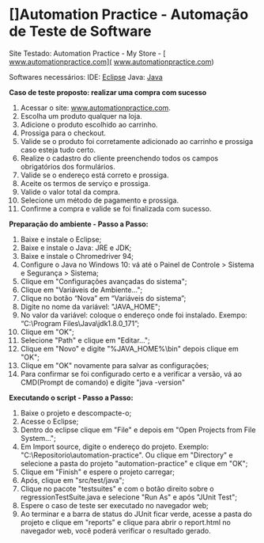 ﻿
# []Automation Practice - Automação de Teste de Software
Site Testado: Automation Practice - My Store - [ www.automationpractice.com]( www.automationpractice.com)

Softwares necessários:
IDE: [Eclipse](http://www.eclipse.org/)
Java: [Java](http://www.oracle.com/technetwork/pt/java/index.html)

**Caso de teste proposto: realizar uma compra com sucesso**
1. Acessar o site: www.automationpractice.com.
2. Escolha um produto qualquer na loja.
3. Adicione o produto escolhido ao carrinho.
4. Prossiga para o checkout.
5. Valide se o produto foi corretamente adicionado ao carrinho e prossiga caso esteja tudo certo.
6. Realize o cadastro do cliente preenchendo todos os campos obrigatórios dos formulários.
7. Valide se o endereço está correto e prossiga.
8. Aceite os termos de serviço e prossiga.
9. Valide o valor total da compra.
10. Selecione um método de pagamento e prossiga.
11. Confirme a compra e valide se foi finalizada com sucesso.

**Preparação do ambiente - Passo a Passo:**
 1. Baixe e instale o Eclipse;
 2. Baixe e instale o Java: JRE e JDK;
 3. Baixe e instale o Chromedriver 94;
 4. Configure o Java no Windows 10: vá até o Painel de Controle > Sistema e Segurança > Sistema;
 5. Clique em "Configurações avançadas do sistema";
 6. Clique em "Variáveis de Ambiente...";
 7. Clique no botão “Nova” em “Variáveis do sistema”;
 8. Digite no nome da variável: "JAVA_HOME";
 9. No valor da variável: coloque o endereço onde foi instalado. Exempo: “C:\Program Files\Java\jdk1.8.0_171”;
 10. Clique em "OK";
 11. Selecione "Path" e clique em "Editar...";
 12. Clique em "Novo" e digite "%JAVA_HOME%\bin" depois clique em "OK";
 13. Clique em "OK" novamente para salvar as configurações;
 14. Para confirmar se foi configurado certo e a verificar a versão, vá ao CMD(Prompt de comando) e digite "java -version"

**Executando o script - Passo a Passo:**
 1. Baixe o projeto e descompacte-o;
 2. Acesse o Eclipse;
 3. Dentro do eclipse clique em "File" e depois em "Open Projects from File System...";
 4. Em Import source, digite o endereço do projeto. Exemplo: "C:\Repositorio\automation-practice". Ou clique em "Directory" e selecione a pasta do projeto "automation-practice" e clique em "OK";
 5. Clique em "Finish" e espere o projeto carregar;
 6. Após, clique em "src/test/java";
 7. Clique no pacote "testsuites" e com o botão direito sobre o regressionTestSuite.java e selecione "Run As" e após "JUnit Test";
 8. Espere o caso de teste ser executado no navegador web;
 9. Ao terminar e a barra de status do JUnit ficar verde, acesse a pasta do projeto e clique em "reports" e clique para abrir o report.html no navegador web, você poderá verificar o resultado gerado.